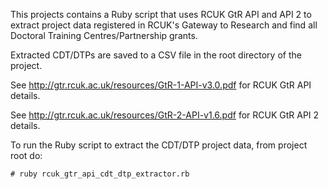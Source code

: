 This projects contains a Ruby script that uses RCUK GtR API and API 2 to extract
project data registered in RCUK's Gateway to Research
and find all Doctoral Training Centres/Partnership grants.

Extracted CDT/DTPs are saved to a CSV file in the root directory of the project.

See http://gtr.rcuk.ac.uk/resources/GtR-1-API-v3.0.pdf for RCUK GtR API details.

See http://gtr.rcuk.ac.uk/resources/GtR-2-API-v1.6.pdf for RCUK GtR API 2 details.

To run the Ruby script to extract the CDT/DTP project data, from project root do:
```
# ruby rcuk_gtr_api_cdt_dtp_extractor.rb
```